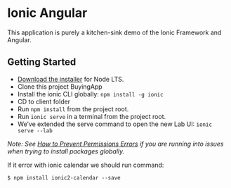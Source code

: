 # Ionic Angular 

This application is purely a kitchen-sink demo of the Ionic Framework and Angular.


## Getting Started

* [Download the installer](https://nodejs.org/) for Node LTS.
* Clone this project BuyingApp
* Install the ionic CLI globally: `npm install -g ionic`
* CD to client folder
* Run `npm install` from the project root.
* Run `ionic serve` in a terminal from the project root.
* We’ve extended the serve command to open the new Lab UI: `ionic serve --lab`


_Note: See [How to Prevent Permissions Errors](https://docs.npmjs.com/getting-started/fixing-npm-permissions) if you are running into issues when trying to install packages globally._

If it error with ionic calendar we should run command:
```
$ npm install ionic2-calendar --save

```

